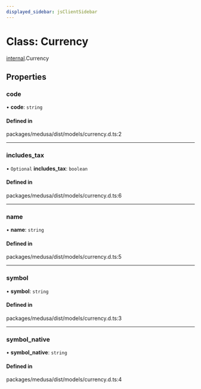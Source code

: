 ```yaml
---
displayed_sidebar: jsClientSidebar
---
```


# Class: Currency

[internal](../modules/internal-3.md).Currency

## Properties

### code

• **code**: `string`

#### Defined in

packages/medusa/dist/models/currency.d.ts:2

___

### includes\_tax

• `Optional` **includes\_tax**: `boolean`

#### Defined in

packages/medusa/dist/models/currency.d.ts:6

___

### name

• **name**: `string`

#### Defined in

packages/medusa/dist/models/currency.d.ts:5

___

### symbol

• **symbol**: `string`

#### Defined in

packages/medusa/dist/models/currency.d.ts:3

___

### symbol\_native

• **symbol\_native**: `string`

#### Defined in

packages/medusa/dist/models/currency.d.ts:4
